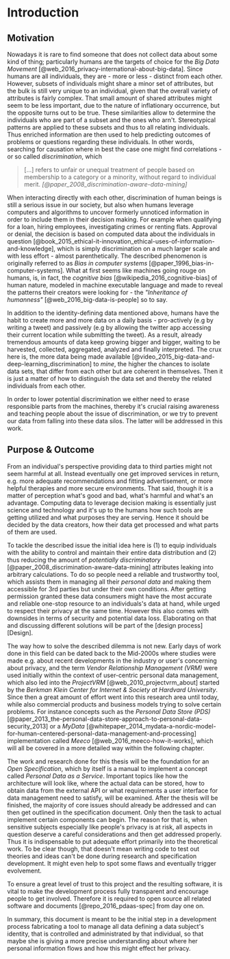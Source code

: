 Introduction
==========================================



## Motivation

Nowadays it is rare to find someone that does not collect data about some kind of thing; 
particularly humans are the targets of choice for the *Big Data Movement* 
[@web_2016_privacy-international-about-big-data]. Since humans are all individuals, they 
are - more or less - distinct from each other. However, subsets of individuals might share a 
minor set of attributes, but the bulk is still very unique to an individual, given that
the overall variety of attributes is fairly complex. That small amount of shared attributes 
might seem to be less important, due to the nature of inflationary occurrence, but the opposite 
turns out to be true. These similarities allow to determine the individuals who are part of a 
subset and the ones who arn't. Stereotypical patterns are applied to these subsets and thus to
all relating individuals. Thus enriched information are then used to help predicting outcomes 
of problems or questions regarding these individuals. In other words, searching for causation 
where in best the case one might find correlations - or so called *discrimination*, which

>   [...] refers to unfair or unequal treatment of people based on membership to a category or a
>   minority, without regard to individual merit. *[@paper_2008_discrimination-aware-data-mining]*

When interacting directly with each other, discrimination of human beings is still a serious issue 
in our society, but also when humans leverage computers and algorithms to uncover formerly 
unnoticed information in order to include them in their decision making. For example when 
qualifying for a loan, hiring employees, investigating crimes or renting flats. Approval or denial, 
the decision is based on computed data about the individuals in question
[@book_2015_ethical-it-innovation_ethical-uses-of-information-and-knowledge], which is simply
discrimination on a much larger scale and with less effort - almost parenthetically. 
The described phenomenon is originally referred to as *Bias in computer systems*
[@paper_1996_bias-in-computer-systems]. What at first seems like machines going rouge on 
humans, is, in fact, the *cognitive bias* [@wikipedia_2016_cognitive-bias] of human nature, 
modeled in machine executable language and made to reveal the patterns their creators were looking 
for - the *"Inheritance of humanness"* [@web_2016_big-data-is-people] so to say.

In addition to the identity-defining data mentioned above, humans have the habit to create more and 
more data on a daily basis - pro-actively (e.g by writing a tweet) and passively (e.g by allowing 
the twitter app accessing their current location while submitting the tweet). 
As a result, already tremendous amounts of data keep growing bigger and bigger, waiting to
be harvested, collected, aggregated, analyzed and finally interpreted. The crux here is, the 
more data being made available [@video_2015_big-data-and-deep-learning_discrimination] to *mine*, 
the higher the chances to isolate data sets, that differ from each other but are 
coherent in themselves. Then it is just a matter of how to distinguish the data set and thereby 
the related individuals from each other.

In order to lower potential discrimination we either need to erase responsible parts from the 
machines, thereby it's crucial raising awareness and teaching people about the issue of 
discrimination, or we try to prevent our data from falling into these data silos. The latter 
will be addressed in this work.



## Purpose & Outcome

From an individual's perspective providing data to third parties might not seem harmful at all.
Instead eventually one get improved services in return, e.g. more adequate recommendations and 
fitting advertisement, or more helpful therapies and more secure environments. That said, though
it is a matter of perception what's good and bad, what's harmful and what's an advantage.
Computing data to leverage decision making is essentially just science and technology and it's up 
to the humans how such tools are getting utilized and what purposes they are serving. Hence it 
should be decided by the data creators, how their data get processed and what parts of them 
are used.

To tackle the described issue the initial idea here is (1) to equip individuals with the ability 
to control and maintain their entire data distribution and (2) thus reducing the amount of 
*potentially discriminatory* [@paper_2008_discrimination-aware-data-mining] attributes leaking 
into arbitrary calculations. To do so people need a reliable and trustworthy tool, which assists 
them in managing all their *personal data* and making them accessible for 3rd parties but under 
their own conditions. After getting permission granted these data consumers might have the most 
accurate and reliable one-stop resource to an individuals's data at hand, while urged to respect 
their privacy at the same time. However this also comes with downsides in terms of security and 
potential data loss. Elaborating on that and discussing different solutions will be part of the 
[design process][Design].

The way how to solve the described dilemma is not new. Early days of work done in this field can be 
dated back to the Mid-2000s where studies were made e.g. about recent developments in the 
industry or user's concerning about privacy, and the term *Vendor Relationship Management
(VRM)* were used initially within the context of user-centric personal data management, which 
also led into the *ProjectVRM* [@web_2010_projectvrm_about] started by the *Berkman Klein Center 
for Internet & Society at Hardvard University*. Since then a great amount of effort went into
this research area until today, while also commercial products and business models trying to 
solve certain problems. For instance concepts such as the *Personal Data Store (PDS)* 
[@paper_2013_the-personal-data-store-approach-to-personal-data-security_2013] or a *MyData* 
[@whitepaper_2014_mydata-a-nordic-model-for-human-centered-personal-data-management-and-processing] 
implementation called *Meeco* [@web_2016_meeco-how-it-works], which will all be covered in 
a more detailed way within the following chapter.

The work and research done for this thesis will be the foundation for an *Open Specification*, 
which by itself is a manual to implement a concept called *Personal Data as a Service*. Important 
topics like how the architecture will look like, where the actual data can be stored, how to 
obtain data from the external API or what requirements a user interface for data management 
need to satisfy, will be examined. After the thesis will be finished, the majority of core issues 
should already be addressed and can then get outlined in the specification document. 
Only then the task to actual implement certain components can begin. The reason for that is, 
when sensitive subjects especially like people's privacy is at risk, all aspects in question 
deserve a careful considerations and then get addressed properly. Thus it is indispensable to 
put adequate effort primarily into the theoretical work. To be clear though, that doesn't mean 
writing code to test out theories and ideas can't be done during research and specification 
development. It might even help to spot some flaws and eventually trigger evolvement.

To ensure a great level of trust to this project and the resulting software, it is vital to make 
the development process fully transparent and encourage people to get involved.
Therefore it is required to open source all related software and documents [@repo_2016_pdaas-spec] 
from day one on.

In summary, this document is meant to be the initial step in a development process fabricating 
a tool to manage all data defining a data subject's identity, that is controlled and administrated 
by that individual, so that maybe she is giving a more precise understanding about where her 
personal information flows and how this might effect her privacy.
